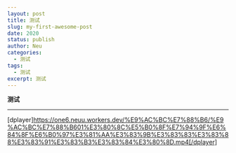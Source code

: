 ```yaml
---
layout: post
title: 测试
slug: my-first-awesome-post
date: 2020
status: publish
author: Neu
categories: 
  - 测试
tags: 
  - 测试
excerpt: 测试
---
```


**测试**

------

[dplayer]https://one6.neuu.workers.dev/%E9%AC%BC%E7%88%B6/%E9%AC%BC%E7%88%B601%E3%80%8C%E5%B0%8F%E7%94%9F%E6%84%8F%E6%B0%97%E3%81%AA%E3%83%9B%E3%83%83%E3%83%88%E3%83%91%E3%83%B3%E3%83%84%E3%80%8D.mp4[/dplayer]
